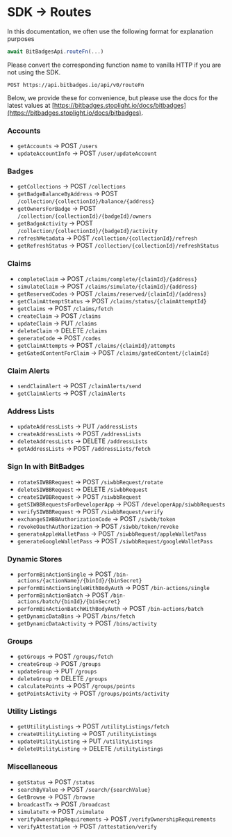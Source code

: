 # SDK -> Routes

In this documentation, we often use the following format for explanation purposes

```typescript
await BitBadgesApi.routeFn(...)
```

Please convert the corresponding function name to vanilla HTTP if you are not using the SDK.

```
POST https://api.bitbadges.io/api/v0/routeFn
```

Below, we provide these for convenience, but please use the docs for the latest values at  [https://bitbadges.stoplight.io/docs/bitbadges](https://bitbadges.stoplight.io/docs/bitbadges).



### Accounts

* `getAccounts` -> POST `/users`
* `updateAccountInfo` -> POST `/user/updateAccount`

### Badges

* `getCollections` -> POST `/collections`
* `getBadgeBalanceByAddress` -> POST `/collection/{collectionId}/balance/{address}`
* `getOwnersForBadge` -> POST `/collection/{collectionId}/{badgeId}/owners`
* `getBadgeActivity` -> POST `/collection/{collectionId}/{badgeId}/activity`
* `refreshMetadata` -> POST `/collection/{collectionId}/refresh`
* `getRefreshStatus` -> POST `/collection/{collectionId}/refreshStatus`

### Claims

* `completeClaim` -> POST `/claims/complete/{claimId}/{address}`
* `simulateClaim` -> POST `/claims/simulate/{claimId}/{address}`
* `getReservedCodes` -> POST `/claims/reserved/{claimId}/{address}`
* `getClaimAttemptStatus` -> POST `/claims/status/{claimAttemptId}`
* `getClaims` -> POST `/claims/fetch`
* `createClaim` -> POST `/claims`
* `updateClaim` -> PUT `/claims`
* `deleteClaim` -> DELETE `/claims`
* `generateCode` -> POST `/codes`
* `getClaimAttempts` -> POST `/claims/{claimId}/attempts`
* `getGatedContentForClaim` -> POST `/claims/gatedContent/{claimId}`

### Claim Alerts

* `sendClaimAlert` -> POST `/claimAlerts/send`
* `getClaimAlerts` -> POST `/claimAlerts`

### Address Lists

* `updateAddressLists` -> PUT `/addressLists`
* `createAddressLists` -> POST `/addressLists`
* `deleteAddressLists` -> DELETE `/addressLists`
* `getAddressLists` -> POST `/addressLists/fetch`

### Sign In with BitBadges

* `rotateSIWBBRequest` -> POST `/siwbbRequest/rotate`
* `deleteSIWBBRequest` -> DELETE `/siwbbRequest`
* `createSIWBBRequest` -> POST `/siwbbRequest`
* `getSIWBBRequestsForDeveloperApp` -> POST `/developerApp/siwbbRequests`
* `verifySIWBBRequest` -> POST `/siwbbRequest/verify`
* `exchangeSIWBBAuthorizationCode` -> POST `/siwbb/token`
* `revokeOauthAuthorization` -> POST `/siwbb/token/revoke`
* `generateAppleWalletPass` -> POST `/siwbbRequest/appleWalletPass`
* `generateGoogleWalletPass` -> POST `/siwbbRequest/googleWalletPass`

### Dynamic Stores

* `performBinActionSingle` -> POST `/bin-actions/{actionName}/{binId}/{binSecret}`
* `performBinActionSingleWithBodyAuth` -> POST `/bin-actions/single`
* `performBinActionBatch` -> POST `/bin-actions/batch/{binId}/{binSecret}`
* `performBinActionBatchWithBodyAuth` -> POST `/bin-actions/batch`
* `getDynamicDataBins` -> POST `/bins/fetch`
* `getDynamicDataActivity` -> POST `/bins/activity`

### Groups

* `getGroups` -> POST `/groups/fetch`
* `createGroup` -> POST `/groups`
* `updateGroup` -> PUT `/groups`
* `deleteGroup` -> DELETE `/groups`
* `calculatePoints` -> POST `/groups/points`
* `getPointsActivity` -> POST `/groups/points/activity`

### Utility Listings

* `getUtilityListings` -> POST `/utilityListings/fetch`
* `createUtilityListing` -> POST `/utilityListings`
* `updateUtilityListing` -> PUT `/utilityListings`
* `deleteUtilityListing` -> DELETE `/utilityListings`

### Miscellaneous

* `getStatus` -> POST `/status`
* `searchByValue` -> POST `/search/{searchValue}`
* `GetBrowse` -> POST `/browse`
* `broadcastTx` -> POST `/broadcast`
* `simulateTx` -> POST `/simulate`
* `verifyOwnershipRequirements` -> POST `/verifyOwnershipRequirements`
* `verifyAttestation` -> POST `/attestation/verify`

